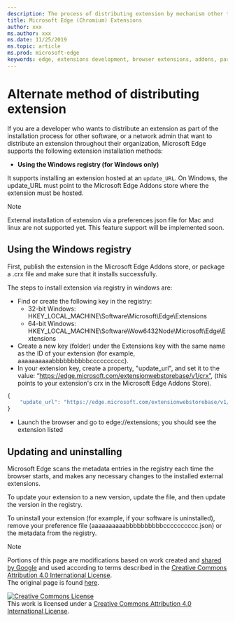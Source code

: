 ```yaml
---
description: The process of distributing extension by mechanism other than verified stores
title: Microsoft Edge (Chromium) Extensions
author: xxx
ms.author: xxx
ms.date: 11/25/2019
ms.topic: article
ms.prod: microsoft-edge
keywords: edge, extensions development, browser extensions, addons, partner center, developer
---
```


# Alternate method of distributing extension

If you are a developer who wants to distribute an extension as part of the installation process for other software, or a network admin that want to distribute an extension throughout their organization, Microsoft Edge supports the following extension installation methods:

- **Using the Windows registry (for Windows only)**

It supports installing an extension hosted at an `update_URL`. On Windows, the update_URL must point to the Microsoft Edge Addons store where the extension must be hosted.

>[!NOTE]
> External installation of extension via a preferences json file for Mac and linux are not supported yet. This feature support will be implemented soon.

## Using the Windows registry
First, publish the extension in the  Microsoft Edge Addons store, or package a .crx file and make sure that it installs successfully.

The steps to install extension via registry in windows are:
- Find or create the following key in the registry:
    - 32-bit Windows: HKEY_LOCAL_MACHINE\Software\Microsoft\Edge\Extensions
    - 64-bit Windows: HKEY_LOCAL_MACHINE\Software\Wow6432Node\Microsoft\Edge\Extensions
- Create a new key (folder) under the Extensions key with the same name as the ID of your extension (for example, aaaaaaaaaabbbbbbbbbbcccccccccc).
- In your extension key, create a property, "update_url", and set it to the value: “https://edge.microsoft.com/extensionwebstorebase/v1/crx”,  (this points to your extension's crx in the Microsoft Edge Addons Store).  

``` js
{
    "update_url": "https://edge.microsoft.com/extensionwebstorebase/v1/crx"
}
```
- Launch the browser and go to edge://extensions; you should see the extension listed

## Updating and uninstalling
Microsoft Edge scans the metadata entries in the registry each time the browser starts, and makes any necessary changes to the installed external extensions.

To update your extension to a new version, update the file, and then update the version in the registry.

To uninstall your extension (for example, if your software is uninstalled), remove your preference file (aaaaaaaaaabbbbbbbbbbcccccccccc.json) or the metadata from the registry.



> [!NOTE]
> Portions of this page are modifications based on work created and [shared by Google][GoogleSitePolicies] and used according to terms described in the [Creative Commons Attribution 4.0 International License][CCA4IL].  
> The original page is found [here](https://developer.chrome.com/apps/external_extensions).  

[![Creative Commons License][CCby4Image]][CCA4IL]  
This work is licensed under a [Creative Commons Attribution 4.0 International License][CCA4IL].  

[CCA4IL]: http://creativecommons.org/licenses/by/4.0  
[CCby4Image]: https://i.creativecommons.org/l/by/4.0/88x31.png  
[GoogleSitePolicies]: https://developers.google.com/terms/site-policies